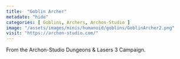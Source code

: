```yaml
---
title:  "Goblin Archer"
metadate: "hide"
categories: [ Goblins, Archers, Archon-Studio ]
image: "/assets/images/minis/humanoid/goblins/GoblinArcher2.png"
visit: "https://archon-studio.com/"
---
```

From the Archon-Studio Dungeons & Lasers 3 Campaign.